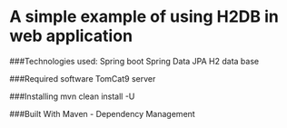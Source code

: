 # A simple example of using H2DB in web application 

###Technologies used:
Spring boot
Spring Data JPA
H2 data base

###Required software
TomCat9 server

###Installing
mvn clean install -U

###Built With
Maven - Dependency Management
